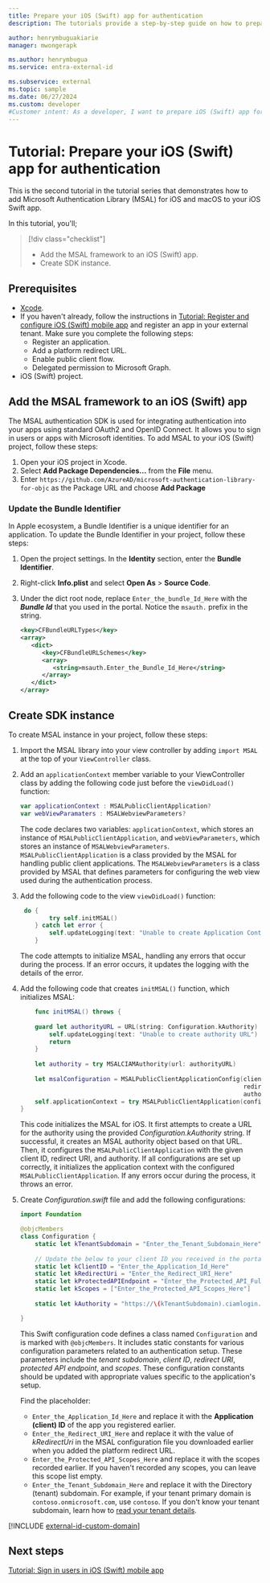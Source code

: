 ```yaml
---
title: Prepare your iOS (Swift) app for authentication
description: The tutorials provide a step-by-step guide on how to prepare your iOS (Swift) app for authentication.

author: henrymbuguakiarie
manager: mwongerapk

ms.author: henrymbugua
ms.service: entra-external-id

ms.subservice: external
ms.topic: sample
ms.date: 06/27/2024
ms.custom: developer
#Customer intent: As a developer, I want to prepare iOS (Swift) app for authentication using Microsoft Entra External ID.
---
```


# Tutorial: Prepare your iOS (Swift) app for authentication

This is the second tutorial in the tutorial series that demonstrates how to add Microsoft Authentication Library (MSAL) for iOS and macOS to your iOS Swift app.

In this tutorial, you'll;

> [!div class="checklist"]
>
> - Add the MSAL framework to an iOS (Swift) app.
> - Create SDK instance.

## Prerequisites

- <a href="https://developer.apple.com/xcode/resources/" target="_blank">Xcode</a>.
- If you haven't already, follow the instructions in [Tutorial: Register and configure iOS (Swift) mobile app](tutorial-mobile-app-ios-swift-prepare-tenant.md) and register an app in your external tenant. Make sure you complete the following steps:
    - Register an application.
    - Add a platform redirect URL.
    - Enable public client flow.
    - Delegated permission to Microsoft Graph.
- iOS (Swift) project.

## Add the MSAL framework to an iOS (Swift) app

The MSAL authentication SDK is used for integrating authentication into your apps using standard OAuth2 and OpenID Connect. It allows you to sign in users or apps with Microsoft identities. To add MSAL to your iOS (Swift) project, follow these steps:

1. Open your iOS project in Xcode.
1. Select **Add Package Dependencies...** from the **File** menu.
1. Enter `https://github.com/AzureAD/microsoft-authentication-library-for-objc` as the Package URL and choose **Add Package**

### Update the Bundle Identifier

In Apple ecosystem, a Bundle Identifier is a unique identifier for an application. To update the Bundle Identifier in your project, follow these steps:

1. Open the project settings. In the **Identity** section, enter the **Bundle Identifier**.
1. Right-click **Info.plist** and select **Open As** > **Source Code**.
1. Under the dict root node, replace `Enter_the_bundle_Id_Here` with the ***Bundle Id*** that you used in the portal. Notice the `msauth.` prefix in the string.

   ```xml
   <key>CFBundleURLTypes</key>
   <array>
      <dict>
         <key>CFBundleURLSchemes</key>
         <array>
            <string>msauth.Enter_the_Bundle_Id_Here</string>
         </array>
      </dict>
   </array>
   ```

## Create SDK instance

To create MSAL instance in your project, follow these steps:

1. Import the MSAL library into your view controller by adding `import MSAL` at the top of your `ViewController` class.
1. Add an `applicationContext` member variable to your ViewController class by adding the following code just before the `viewDidLoad()` function:
    
    ```swift
    var applicationContext : MSALPublicClientApplication?
    var webViewParamaters : MSALWebviewParameters?
    ```

    The code declares two variables: `applicationContext`, which stores an instance of `MSALPublicClientApplication`, and `webViewParameters`, which stores an instance of `MSALWebviewParameters`. `MSALPublicClientApplication` is a class provided by the MSAL for handling public client applications. The `MSALWebviewParameters` is a class provided by MSAL that defines parameters for configuring the web view used during the authentication process.

1. Add the following code to the view `viewDidLoad()` function:

    ```swift
     do {
            try self.initMSAL()
        } catch let error {
            self.updateLogging(text: "Unable to create Application Context \(error)")
        }
    ``` 
    The code attempts to initialize MSAL, handling any errors that occur during the process. If an error occurs, it updates the logging with the details of the error.

1. Add the following code that creates `initMSAL()` function, which initializes MSAL:

    ```swift
        func initMSAL() throws {
        
        guard let authorityURL = URL(string: Configuration.kAuthority) else {
            self.updateLogging(text: "Unable to create authority URL")
            return
        }
        
        let authority = try MSALCIAMAuthority(url: authorityURL)
        
        let msalConfiguration = MSALPublicClientApplicationConfig(clientId: Configuration.kClientID,
                                                                  redirectUri: Configuration.kRedirectUri,
                                                                  authority: authority)
        self.applicationContext = try MSALPublicClientApplication(configuration: msalConfiguration)
    }
    ```
    
    This code initializes the MSAL for iOS. It first attempts to create a URL for the authority using the provided *Configuration.kAuthority* string. If successful, it creates an MSAL authority object based on that URL. Then, it configures the `MSALPublicClientApplication` with the given client ID, redirect URI, and authority. If all configurations are set up correctly, it initializes the application context with the configured `MSALPublicClientApplication`. If any errors occur during the process, it throws an error.

1. Create *Configuration.swift* file and add the following configurations:

    ```swift
    import Foundation

    @objcMembers
    class Configuration {
        static let kTenantSubdomain = "Enter_the_Tenant_Subdomain_Here"
        
        // Update the below to your client ID you received in the portal.
        static let kClientID = "Enter_the_Application_Id_Here"
        static let kRedirectUri = "Enter_the_Redirect_URI_Here"
        static let kProtectedAPIEndpoint = "Enter_the_Protected_API_Full_URL_Here"
        static let kScopes = ["Enter_the_Protected_API_Scopes_Here"]
        
        static let kAuthority = "https://\(kTenantSubdomain).ciamlogin.com"
    
    }
    ```
    
    This Swift configuration code defines a class named `Configuration` and is marked with `@objcMembers`. It includes static constants for various configuration parameters related to an authentication setup. These parameters include the *tenant subdomain*, *client ID*, *redirect URI*, *protected API endpoint*, and *scopes*. These configuration constants should be updated with appropriate values specific to the application's setup.

    Find the placeholder:

    - `Enter_the_Application_Id_Here` and replace it with the **Application (client) ID** of the app you registered earlier.
    - `Enter_the_Redirect_URI_Here` and replace it with the value of *kRedirectUri* in the MSAL configuration file you downloaded earlier when you added the platform redirect URL.
    - `Enter_the_Protected_API_Scopes_Here` and replace it with the scopes recorded earlier. If you haven't recorded any scopes, you can leave this scope list empty.
    - `Enter_the_Tenant_Subdomain_Here` and replace it with the Directory (tenant) subdomain. For example, if your tenant primary domain is `contoso.onmicrosoft.com`, use `contoso`. If you don't know your tenant subdomain, learn how to [read your tenant details](how-to-create-external-tenant-portal.md#get-the-external-tenant-details).

[!INCLUDE [external-id-custom-domain](./includes/use-custom-domain-url-ios.md)]

## Next steps

[Tutorial: Sign in users in iOS (Swift) mobile app](tutorial-mobile-app-ios-swift-sign-in.md)
